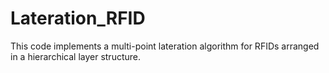 # Lateration_RFID
This code implements a multi-point lateration algorithm for RFIDs arranged in a hierarchical layer structure. 
